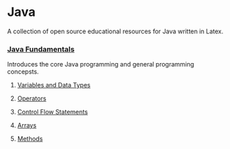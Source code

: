 # Java
A collection of open source educational resources for Java written in Latex.

### [Java Fundamentals](https://github.com/LibreEducation/Java/tree/master/Java-Fundamentals)
Introduces the core Java programming and general programming concepsts.

1.  [Variables and Data Types](https://github.com/LibreEducation/Java/blob/master/Java-Fundamentals/01-variables-and-data-types.pdf)

2.  [Operators](https://github.com/LibreEducation/Java/blob/master/Java-Fundamentals/02-operators.pdf)

3.  [Control Flow Statements](https://github.com/LibreEducation/Java/blob/master/Java-Fundamentals/03-control-flow-statements.pdf)

4.  [Arrays](https://github.com/LibreEducation/Java/blob/master/Java-Fundamentals/04-arrays.pdf)

5.  [Methods](https://github.com/LibreEducation/Java/blob/master/Java-Fundamentals/05-methods.pdf)
